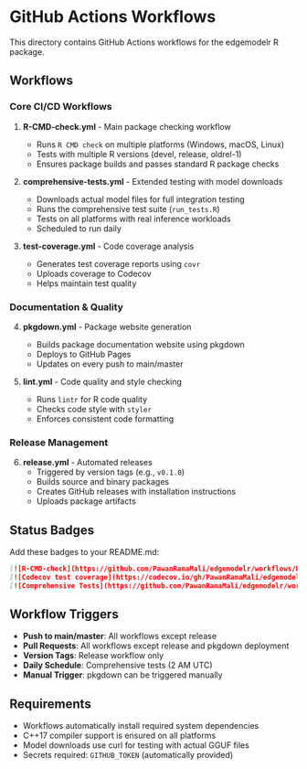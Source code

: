 # GitHub Actions Workflows

This directory contains GitHub Actions workflows for the edgemodelr R package.

## Workflows

### Core CI/CD Workflows

1. **R-CMD-check.yml** - Main package checking workflow
   - Runs `R CMD check` on multiple platforms (Windows, macOS, Linux)
   - Tests with multiple R versions (devel, release, oldrel-1)
   - Ensures package builds and passes standard R package checks

2. **comprehensive-tests.yml** - Extended testing with model downloads
   - Downloads actual model files for full integration testing
   - Runs the comprehensive test suite (`run_tests.R`)
   - Tests on all platforms with real inference workloads
   - Scheduled to run daily

3. **test-coverage.yml** - Code coverage analysis
   - Generates test coverage reports using `covr`
   - Uploads coverage to Codecov
   - Helps maintain test quality

### Documentation & Quality

4. **pkgdown.yml** - Package website generation
   - Builds package documentation website using pkgdown
   - Deploys to GitHub Pages
   - Updates on every push to main/master

5. **lint.yml** - Code quality and style checking
   - Runs `lintr` for R code quality
   - Checks code style with `styler`
   - Enforces consistent code formatting

### Release Management

6. **release.yml** - Automated releases
   - Triggered by version tags (e.g., `v0.1.0`)
   - Builds source and binary packages
   - Creates GitHub releases with installation instructions
   - Uploads package artifacts

## Status Badges

Add these badges to your README.md:

```markdown
[![R-CMD-check](https://github.com/PawanRamaMali/edgemodelr/workflows/R-CMD-check/badge.svg)](https://github.com/PawanRamaMali/edgemodelr/actions)
[![Codecov test coverage](https://codecov.io/gh/PawanRamaMali/edgemodelr/branch/main/graph/badge.svg)](https://app.codecov.io/gh/PawanRamaMali/edgemodelr?branch=main)
[![Comprehensive Tests](https://github.com/PawanRamaMali/edgemodelr/workflows/comprehensive-tests/badge.svg)](https://github.com/PawanRamaMali/edgemodelr/actions)
```

## Workflow Triggers

- **Push to main/master**: All workflows except release
- **Pull Requests**: All workflows except release and pkgdown deployment
- **Version Tags**: Release workflow only
- **Daily Schedule**: Comprehensive tests (2 AM UTC)
- **Manual Trigger**: pkgdown can be triggered manually

## Requirements

- Workflows automatically install required system dependencies
- C++17 compiler support is ensured on all platforms
- Model downloads use curl for testing with actual GGUF files
- Secrets required: `GITHUB_TOKEN` (automatically provided)